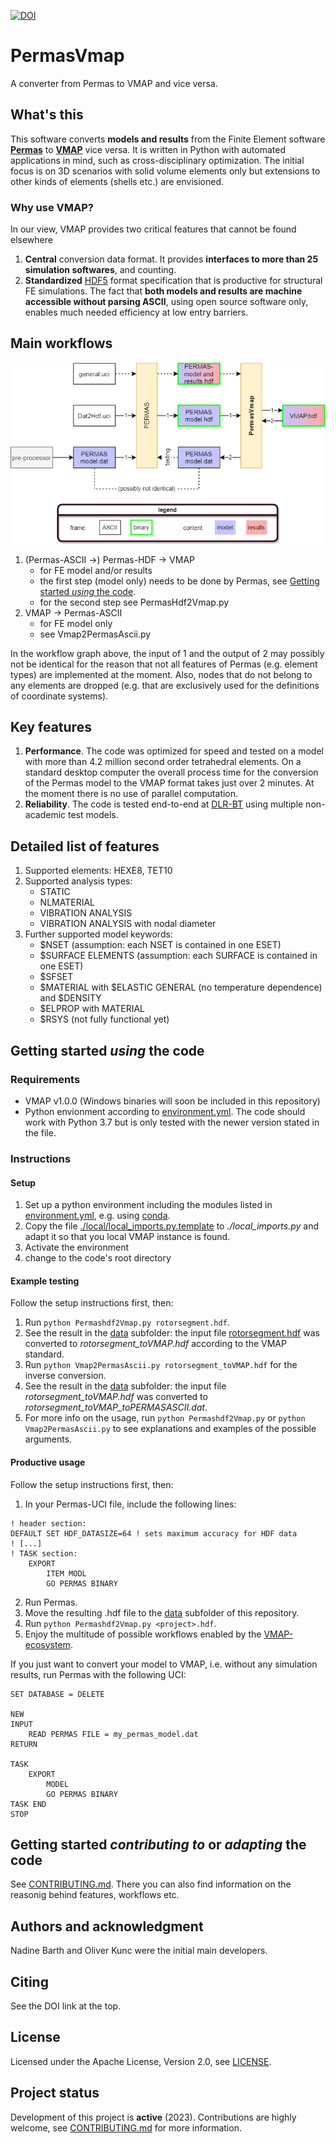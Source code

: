 [![DOI](https://zenodo.org/badge/DOI/10.5281/zenodo.7360515.svg)](https://doi.org/10.5281/zenodo.7360515)
# PermasVmap

A converter from Permas to VMAP and vice versa.

## What's this
This software converts **models and results** from the Finite Element software **[Permas](https://www.intes.de/?neue_sprache=en)** to **[VMAP](https://vmap.vorschau.ws.fraunhofer.de)** vice versa. It is written in Python with automated applications in mind, such as cross-disciplinary optimization. The initial focus is on 3D scenarios with solid volume elements only but extensions to other kinds of elements (shells etc.) are envisioned.

### Why use VMAP?
In our view, VMAP provides two critical features that cannot be found elsewhere
1. **Central** conversion data format. It provides **interfaces to more than 25 simulation softwares**, and counting.
2. **Standardized** [HDF5](https://www.hdfgroup.org/solutions/hdf5) format specification that is productive for structural FE simulations. The fact that **both models and results are machine accessible without parsing ASCII**, using open source software only, enables much needed efficiency at low entry barriers.
   
## Main workflows
![Main workflows](workflow.png)
1. (Permas-ASCII ->) Permas-HDF -> VMAP
   - for FE model and/or results
   - the first step (model only) needs to be done by Permas, see [Getting started _using_ the code](./README.md#getting-started-using-the-code).
   - for the second step see PermasHdf2Vmap.py
2. VMAP -> Permas-ASCII
   - for FE model only
   - see Vmap2PermasAscii.py
  
In the workflow graph above, the input of 1 and the output of 2 may possibly not be identical for the reason that not all features of Permas (e.g. element types) are implemented at the moment. Also, nodes that do not belong to any elements are dropped (e.g. that are exclusively used for the definitions of coordinate systems).

## Key features
1. **Performance**. The code was optimized for speed and tested on a model with more than 4.2 million second order tetrahedral elements. On a standard desktop computer the overall process time for the conversion of the Permas model to the VMAP format takes just over 2 minutes. At the moment there is no use of parallel computation.
2. **Reliability**. The code is tested end-to-end at [DLR-BT](https://dlr.de/bt) using multiple non-academic test models.

## Detailed list of features
1. Supported elements: HEXE8, TET10
2. Supported analysis types:
   - STATIC
   - NLMATERIAL
   - VIBRATION ANALYSIS
   - VIBRATION ANALYSIS with nodal diameter
3. Further supported model keywords:
   - $NSET (assumption: each NSET is contained in one ESET)
   - $SURFACE ELEMENTS (assumption: each SURFACE is contained in one ESET)
   - $SFSET
   - $MATERIAL with $ELASTIC GENERAL (no temperature dependence) and $DENSITY
   - $ELPROP with MATERIAL
   - $RSYS (not fully functional yet)

## Getting started _using_ the code

### Requirements
- VMAP v1.0.0 (Windows binaries will soon be included in this repository)
- Python envionment according to [environment.yml](./environment.yml). The code should work with Python 3.7 but is only tested with the newer version stated in the file.

### Instructions

#### Setup
1. Set up a python environment including the modules listed in [environment.yml](./environment.yml), e.g. using [conda](https://conda.io).
2. Copy the file [./local/local_imports.py.template](local/local_imports.py.template) to _./local_imports.py_ and adapt it so that you local VMAP instance is found.
2. Activate the environment
3. change to the code's root directory

#### Example testing
Follow the setup instructions first, then:
1. Run `python Permashdf2Vmap.py rotorsegment.hdf`.
2. See the result in the [data](/data) subfolder: the input file [rotorsegment.hdf](/data/rotorsegment.hdf) was converted to _rotorsegment_toVMAP.hdf_ according to the VMAP standard.
3. Run `python Vmap2PermasAscii.py rotorsegment_toVMAP.hdf` for the inverse conversion.
4. See the result in the [data](/data) subfolder: the input file _rotorsegment_toVMAP.hdf_ was converted to _rotorsegment_toVMAP_toPERMASASCII.dat_.
5. For more info on the usage, run `python Permashdf2Vmap.py` or `python Vmap2PermasAscii.py` to see explanations and examples of the possible arguments.

#### Productive usage
Follow the setup instructions first, then:
1. In your Permas-UCI file, include the following lines:
```
! header section:
DEFAULT SET HDF_DATASIZE=64 ! sets maximum accuracy for HDF data
! [...]
! TASK section:
	EXPORT
		ITEM MODL
		GO PERMAS BINARY
```
2. Run Permas.
3. Move the resulting <project>.hdf file to the [data](/data) subfolder of this repository.
4. Run `python Permashdf2Vmap.py <project>.hdf`.
5. Enjoy the multitude of possible workflows enabled by the [VMAP-ecosystem](https://vmap.vorschau.ws.fraunhofer.de/en/tools.html).

If you just want to convert your model to VMAP, i.e. without any simulation results, run Permas with the following UCI:
```
SET DATABASE = DELETE

NEW
INPUT
	READ PERMAS FILE = my_permas_model.dat
RETURN

TASK
	EXPORT
		MODEL
		GO PERMAS BINARY
TASK END
STOP
```

## Getting started _contributing to_ or _adapting_ the code
See [CONTRIBUTING.md](CONTRIBUTING.md). There you can also find information on the reasonig behind features, workflows etc.

## Authors and acknowledgment
Nadine Barth and Oliver Kunc were the initial main developers.

## Citing
See the DOI link at the top.

## License
Licensed under the Apache License, Version 2.0, see [LICENSE](LICENSE).

## Project status
Development of this project is **active** (2023). Contributions are highly welcome, see [CONTRIBUTING.md](CONTRIBUTING.md) for more information.
